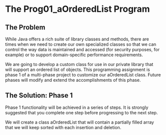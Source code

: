# The Prog01_aOrderedList Program
## The Problem
While Java offers a rich suite of library classes and methods, there are times when we need to create our
own specialized classes so that we can control the way data is maintained and accessed (for security
purposes, for example) or to support domain-specific performance requirements.

We are going to develop a custom class for use in our private library that will support an ordered list of
objects. This programming assignment is phase 1 of a multi-phase project to customize our
aOrderedList class. Future phases will modify and extend the accomplishments of this phase.
## The Solution: Phase 1
Phase 1 functionality will be achieved in a series of steps. It is strongly suggested that you complete one
step before progressing to the next step.

We will create a class aOrderedList that will contain a partially filled array that we will keep
sorted with each insertion and deletion. 
